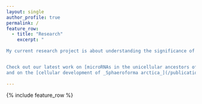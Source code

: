 ```yaml
---
layout: single
author_profile: true
permalink: /
feature_row:
  - title: "Research"
    excerpt: "
    
My current research project is about understanding the significance of non-coding RNAs in the evolution of multicellular animals.


Check out our latest work on [microRNAs in the unicellular ancestors of animals](https://www.cell.com/current-biology/fulltext/S0960-9822(18)31063-7#%20), 
and on the [cellular development of _Sphaeroforma arctica_](/publications/01-2019-Sar_development/)"      
 
---
```


{% include feature_row %}


